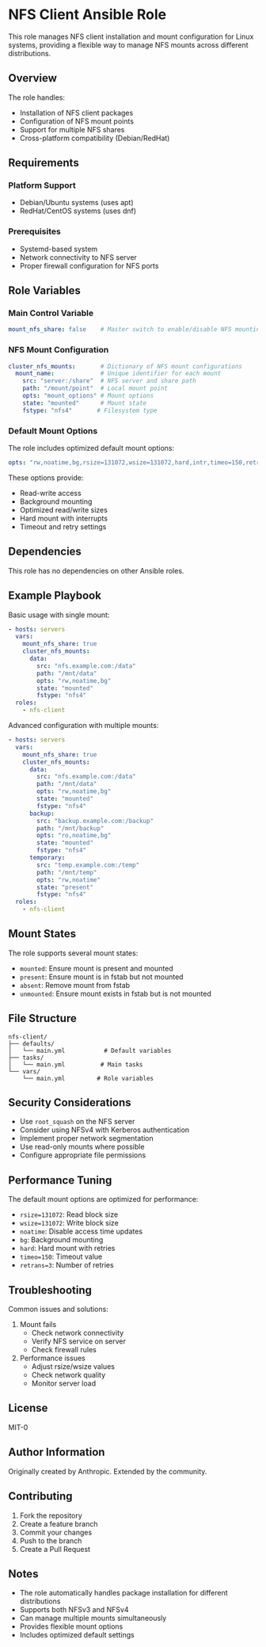 # NFS Client Ansible Role

This role manages NFS client installation and mount configuration for Linux systems, providing a flexible way to manage NFS mounts across different distributions.

## Overview

The role handles:

- Installation of NFS client packages
- Configuration of NFS mount points
- Support for multiple NFS shares
- Cross-platform compatibility (Debian/RedHat)

## Requirements

### Platform Support

- Debian/Ubuntu systems (uses apt)
- RedHat/CentOS systems (uses dnf)

### Prerequisites

- Systemd-based system
- Network connectivity to NFS server
- Proper firewall configuration for NFS ports

## Role Variables

### Main Control Variable

```yaml
mount_nfs_share: false    # Master switch to enable/disable NFS mounting
```

### NFS Mount Configuration

```yaml
cluster_nfs_mounts:       # Dictionary of NFS mount configurations
  mount_name:             # Unique identifier for each mount
    src: "server:/share"  # NFS server and share path
    path: "/mount/point"  # Local mount point
    opts: "mount_options" # Mount options
    state: "mounted"      # Mount state
    fstype: "nfs4"       # Filesystem type
```

### Default Mount Options

The role includes optimized default mount options:

```yaml
opts: "rw,noatime,bg,rsize=131072,wsize=131072,hard,intr,timeo=150,retrans=3"
```

These options provide:

- Read-write access
- Background mounting
- Optimized read/write sizes
- Hard mount with interrupts
- Timeout and retry settings

## Dependencies

This role has no dependencies on other Ansible roles.

## Example Playbook

Basic usage with single mount:

```yaml
- hosts: servers
  vars:
    mount_nfs_share: true
    cluster_nfs_mounts:
      data:
        src: "nfs.example.com:/data"
        path: "/mnt/data"
        opts: "rw,noatime,bg"
        state: "mounted"
        fstype: "nfs4"
  roles:
    - nfs-client
```

Advanced configuration with multiple mounts:

```yaml
- hosts: servers
  vars:
    mount_nfs_share: true
    cluster_nfs_mounts:
      data:
        src: "nfs.example.com:/data"
        path: "/mnt/data"
        opts: "rw,noatime,bg"
        state: "mounted"
        fstype: "nfs4"
      backup:
        src: "backup.example.com:/backup"
        path: "/mnt/backup"
        opts: "ro,noatime,bg"
        state: "mounted"
        fstype: "nfs4"
      temporary:
        src: "temp.example.com:/temp"
        path: "/mnt/temp"
        opts: "rw,noatime"
        state: "present"
        fstype: "nfs4"
  roles:
    - nfs-client
```

## Mount States

The role supports several mount states:

- `mounted`: Ensure mount is present and mounted
- `present`: Ensure mount is in fstab but not mounted
- `absent`: Remove mount from fstab
- `unmounted`: Ensure mount exists in fstab but is not mounted

## File Structure

```
nfs-client/
├── defaults/
│   └── main.yml           # Default variables
├── tasks/
│   └── main.yml          # Main tasks
└── vars/
    └── main.yml         # Role variables
```

## Security Considerations

- Use `root_squash` on the NFS server
- Consider using NFSv4 with Kerberos authentication
- Implement proper network segmentation
- Use read-only mounts where possible
- Configure appropriate file permissions

## Performance Tuning

The default mount options are optimized for performance:

- `rsize=131072`: Read block size
- `wsize=131072`: Write block size
- `noatime`: Disable access time updates
- `bg`: Background mounting
- `hard`: Hard mount with retries
- `timeo=150`: Timeout value
- `retrans=3`: Number of retries

## Troubleshooting

Common issues and solutions:

1. Mount fails
   - Check network connectivity
   - Verify NFS service on server
   - Check firewall rules
2. Performance issues
   - Adjust rsize/wsize values
   - Check network quality
   - Monitor server load

## License

MIT-0

## Author Information

Originally created by Anthropic. Extended by the community.

## Contributing

1. Fork the repository
2. Create a feature branch
3. Commit your changes
4. Push to the branch
5. Create a Pull Request

## Notes

- The role automatically handles package installation for different distributions
- Supports both NFSv3 and NFSv4
- Can manage multiple mounts simultaneously
- Provides flexible mount options
- Includes optimized default settings
